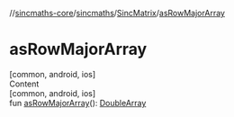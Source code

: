 //[sincmaths-core](../../../index.md)/[sincmaths](../index.md)/[SincMatrix](index.md)/[asRowMajorArray](as-row-major-array.md)



# asRowMajorArray  
[common, android, ios]  
Content  
[common, android, ios]  
fun [asRowMajorArray](as-row-major-array.md)(): [DoubleArray](https://kotlinlang.org/api/latest/jvm/stdlib/kotlin/-double-array/index.html)  




